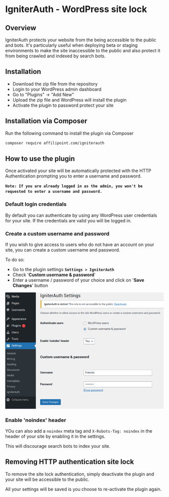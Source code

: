 # IgniterAuth - WordPress site lock

## Overview
IgniterAuth protects your website from the being accessible to the public and bots. It's particularly useful when deploying beta or staging environments to make the site inaccessible to the public and also protect it from being crawled and indexed by search bots.

## Installation

- Download the zip file from the repository
- Login to your WordPress admin dashboard
- Go to "Plugins" -> "Add New"
- Upload the zip file and WordPress will install the plugin
- Activate the plugin to password protect your site

## Installation via Composer

Run the following command to install the plugin via Composer

```sh
composer require affilipoint.com/igniterauth
```

## How to use the plugin

Once activated your site will be automatically protected with the HTTP Authentication prompting you to enter a username and password.

**`Note: If you are already logged in as the admin, you won't be requested to enter a username and password.`**

### Default login credentials

By default you can authenticate by using any WordPress user credentials for your site. If the credentials are valid you will be logged in.

### Create a custom username and password

If you wish to give access to users who do not have an account on your site, you can create a custom username and password.

To do so:
- Go to the plugin settings **`Settings > IgniterAuth`**
- Check '**Custom username & password**'
- Enter a username / password of your choice and click on '**Save Changes**' button

![alt text](includes/screenshot.png)

### Enable 'noindex' header

YOu can also add a `noindex` meta tag and `X-Robots-Tag: noindex` in the header of your site by enabling it in the settings.

This will discourage search bots to index your site.

## Removing HTTP authentication site lock

To remove the site lock authentication, simply deactivate the plugin and your site will be accessible to the public.

All your settings will be saved is you choose to re-activate the plugin again.
